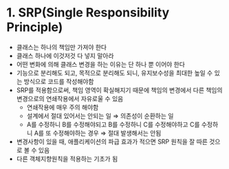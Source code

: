 # 1. SRP(Single Responsibility Principle)

- 클래스는 하나의 책임만 가져야 한다
- 클래스 하나에 이것저것 다 넣지 말아라
- 어떤 변화에 의해 클래스 변경을 하는 이유는 단 하나 뿐 이어야 한다
- 기능으로 분리해도 되고, 목적으로 분리해도 되니, 유지보수성을 최대한 높일 수 있는 방식으로 코드를 작성해야함
- SRP를 적용함으로써, 책임 영역이 확실해지기 때문에 책임의 변경에서 다른 책임의 변경으로의 연쇄작용에서 자유로울 수 있음
    - 연쇄작용에 매우 주의 해야함
    - 설계에서 절대 있어서는 안되는 일 ⇒ 의존성이 순환하는 일
    - A를 수정하니 B를 수정해야되고 B를 수정하니 C를 수정해야하고 C를 수정하니 A를 또 수정해야하는 경우 ⇒ 절대 발생해서는 안됨
- 변경사항이 있을 때, 애플리케이션의 파급 효과가 적으면 SRP 원칙을 잘 따른 것으로 볼 수 있음
- 다른 객체지향원칙을 적용하는 기초가 됨
